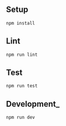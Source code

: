 ## Setup

```
npm install
```

## Lint

```
npm run lint
```

## Test

```
npm run test
```

## Development\_

```
npm run dev
```
